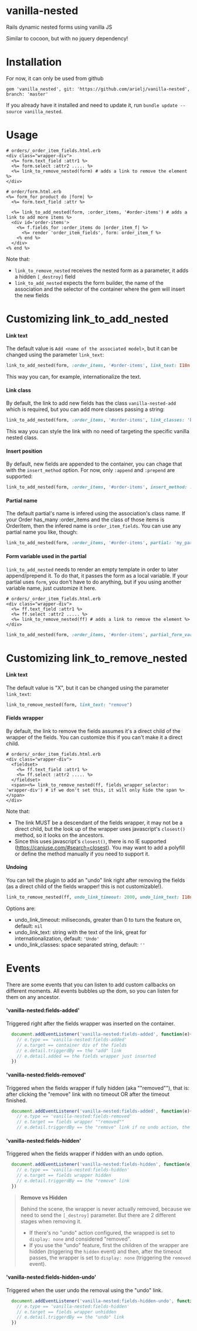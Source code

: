 # vanilla-nested
Rails dynamic nested forms using vanilla JS

Similar to cocoon, but with no jquery dependency!

# Installation
For now, it can only be used from github

```gem 'vanilla_nested', git: 'https://github.com/arielj/vanilla-nested', branch: 'master'```

If you already have it installed and need to update it, run `bundle update --source vanilla_nested`.

# Usage

``` HTML+ERB
# orders/_order_item_fields.html.erb
<div class="wrapper-div">
  <%= form.text_field :attr1 %>
  <%= form.select :attr2 ..... %>
  <%= link_to_remove_nested(form) # adds a link to remove the element %>
</div>
```

``` HTML+ERB
# order/form.html.erb
<%= form_for product do |form| %>
  <%= form.text_field :attr %>
  
  <%= link_to_add_nested(form, :order_items, '#order-items') # adds a link to add more items %>
  <div id='order-items'>
    <%= f.fields_for :order_items do |order_item_f| %>
      <%= render 'order_item_fields', form: order_item_f %>
    <% end %>
  </div>
<% end %>
```

Note that:
- `link_to_remove_nested` receives the nested form as a parameter, it adds a hidden `[_destroy]` field
- `link_to_add_nested` expects the form builder, the name of the association and the selector of the container where the gem will insert the new fields

# Customizing link_to_add_nested
#### Link text
The default value is `Add <name of the associated model>`, but it can be changed using the parameter `link_text`:

``` Ruby
link_to_add_nested(form, :order_items, '#order-items', link_text: I18n.t(:some_key))
```
This way you can, for example, internationalize the text.

#### Link class
By default, the link to add new fields has the class `vanilla-nested-add` which is required, but you can add more classes passing a string:
``` Ruby
link_to_add_nested(form, :order_items, '#order-items', link_classes: 'btn btn-primary')
```
This way you can style the link with no need of targeting the specific vanilla nested class.

#### Insert position
By default, new fields are appended to the container, you can chage that with the `insert_method` option. For now, only `:append` and `:prepend` are supported:
``` Ruby
link_to_add_nested(form, :order_items, '#order-items', insert_method: :prepend)
```

#### Partial name
The default partial's name is infered using the association's class name. If your Order has_many :order_items and the class of those items is OrderItem, then the infered name is `order_item_fields`. You can use any partial name you like, though:
``` Ruby
link_to_add_nested(form, :order_items, '#order-items', partial: 'my_partial')
```

#### Form variable used in the partial
`link_to_add_nested` needs to render an empty template in order to later append/prepend it. To do that, it passes the form as a local variable. If your partial uses `form`, you don't have to do anything, but if you using another variable name, just customize it here.

``` HTML+ERB
# orders/_order_item_fields.html.erb
<div class="wrapper-div">
  <%= ff.text_field :attr1 %>
  <%= ff.select :attr2 ..... %>
  <%= link_to_remove_nested(ff) # adds a link to remove the element %>
</div>
```

``` Ruby
link_to_add_nested(form, :order_items, '#order-items', partial_form_variable: :ff)
```

# Customizing link_to_remove_nested
#### Link text
The default value is "X", but it can be changed using the parameter `link_text`:

``` Ruby
link_to_remove_nested(form, link_text: "remove")
```

#### Fields wrapper
By default, the link to remove the fields assumes it's a direct child of the wrapper of the fields. You can customize this if you can't make it a direct child.

``` HTML+ERB
# orders/_order_item_fields.html.erb
<div class="wrapper-div">
  <fieldset>
    <%= ff.text_field :attr1 %>
    <%= ff.select :attr2 ..... %>
  </fieldset>
  <span><%= link_to_remove_nested(ff, fields_wrapper_selector: 'wrapper-div') # if we don't set this, it will only hide the span %></span>
</div>
```
Note that:
* The link MUST be a descendant of the fields wrapper, it may not be a direct child, but the look up of the wrapper uses javascript's `closest()` method, so it looks on the ancestors.
* Since this uses javascript's `closest()`, there is no IE supported (https://caniuse.com/#search=closest). You may want to add a polyfill or define the method manually if you need to support it.

#### Undoing
You can tell the plugin to add an "undo" link right after removing the fields (as a direct child of the fields wrapper! this is not customizable!).

``` Ruby
link_to_remove_nested(ff, undo_link_timeout: 2000, undo_link_text: I18n.t('undo_remove_fields'), undo_link_classes: 'btn btn-secondary')
```

Options are:
* undo_link_timeout: miliseconds, greater than 0 to turn the feature on, default: `nil`
* undo_link_text: string with the text of the link, great for internationalization, default: `'Undo'`
* undo_link_classes: space separated string, default: `''`

# Events
There are some events that you can listen to add custom callbacks on different moments. All events bubbles up the dom, so you can listen for them on any ancestor.

#### 'vanilla-nested:fields-added'
Triggered right after the fields wrapper was inserted on the container.

``` Javascript
  document.addEventListener('vanilla-nested:fields-added', function(e){
    // e.type == 'vanilla-nested:fields-added'
    // e.target == container div of the fields
    // e.detail.triggerdBy == the "add" link
    // e.detail.added == the fields wrapper just inserted
  })
```

#### 'vanilla-nested:fields-removed'
Triggered when the fields wrapper if fully hidden (aka ""removed""), that is: after clicking the "remove" link with no timeout OR after the timeout finished.

``` Javascript
  document.addEventListener('vanilla-nested:fields-added', function(e){
    // e.type == 'vanilla-nested:fields-removed'
    // e.target == fields wrapper ""removed""
    // e.detail.triggerdBy == the "remove" link if no undo action, the 'undo' link if it was triggered by the timeout })
```

#### 'vanilla-nested:fields-hidden'
Triggered when the fields wrapper if hidden with an undo option.

``` Javascript
  document.addEventListener('vanilla-nested:fields-hidden', function(e){
    // e.type == 'vanilla-nested:fields-hidden'
    // e.target == fields wrapper hidden
    // e.detail.triggerdBy == the "remove" link
  })
```

> **Remove vs Hidden**
>
> Behind the scene, the wrapper is never actually removed, because we need to send the `[_destroy]` parameter. But there are 2 different stages when removing it.
> * If there's no "undo" action configured, the wrapped is set to `display: none` and considered "removed".
> * If you use the "undo" feature, first the children of the wrapper are hidden (triggering the `hidden` event) and then, after the timeout passes, the wrapper is set to `display: none` (triggering the `removed` event).

#### 'vanilla-nested:fields-hidden-undo'
Triggered when the user undo the removal using the "undo" link.

``` Javascript
  document.addEventListener('vanilla-nested:fields-hidden-undo', function(e){
    // e.type == 'vanilla-nested:fields-hidden'
    // e.target == fields wrapper unhidden
    // e.detail.triggerdBy == the "undo" link
  })
```
